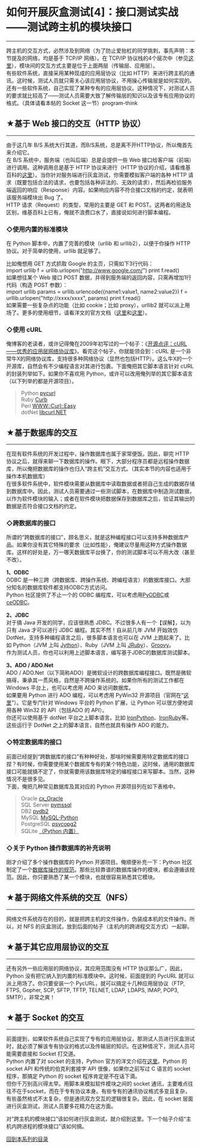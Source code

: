 # 如何开展灰盒测试[4]：接口测试实战——测试跨主机的模块接口 

-----

 跨主机的交互方式，必然涉及到网络（为了防止爱抬杠的同学挑刺，事先声明：本节提及的网络，均是基于 TCP/IP 网络）。在 TCP/IP 协议栈的4个层次中（参见[这里](https://zh.wikipedia.org/wiki/TCP/IP%E5%8D%8F%E8%AE%AE)），模块间的交互方式主要是位于上面两层（传输层、应用层）。  
 有些软件系统，直接采用某种现成的应用层协议（比如 HTTP）来进行跨主机的通讯。这时候，测试人员就只需关心该应用层协议，不用操心传输层是如何实现的。  
 还有一些软件系统，自己实现了某种专有的应用层协议。这种情况下，对测试人员的要求就比较高了——测试人员需要大致了解传输层的知识以及该专有应用协议的格式。（具体请看本帖的 Socket 这一节）program-think  
   
   
 ## ★基于 Web 接口的交互（HTTP 协议）
----------------------

  
 由于这几年 B/S 系统大行其道，而B/S系统，总是离不开HTTP协议，所以俺首先来介绍它。  
 在 B/S 系统中，服务端（也叫后端）总是会提供一些 Web 接口给客户端（前端）进行调用。这种调用总是基于 HTTP 协议来进行（HTTP 协议的介绍，请看维基百科的[这里](https://zh.wikipedia.org/wiki/%E8%B6%85%E6%96%87%E6%9C%AC%E4%BC%A0%E8%BE%93%E5%8D%8F%E8%AE%AE)）。当你针对服务端进行灰盒测试，你需要模拟客户端的各种 HTTP 请求（既要包括合法的请求，也要包括各种非法的、无效的请求），然后再检验服务端返回的响应（Response）内容。如果响应内容不符合接口文档的约定，就表明该服务端模块出 Bug 了。  
 HTTP 请求（Request）的类型，常用的主要是 GET 和 POST。这两者的用途及区别，维基百科上已有，俺就不浪费口水了，直接说如何进行脚本编程。  
   
 ### ◇使用内置的标准模块

  
 在 Python 脚本中，内置了完善的模块（urllib 和 urllib2），以便于你操作 HTTP 协议。对于简单的使用，urllib 就足够了。  
   
 比如俺想用 GET 方式抓取 Google 的主页，只需如下3行代码：  
 import urllib f = urllib.urlopen("http://www.google.com/") print f.read()  
 如果想往某个 Web 接口 POST 数据，并得到服务端的返回内容，只需再增加1行代码（构造 POST 参数）：  
 import urllib params = urllib.urlencode({name1:value1, name2:value2}) f = urllib.urlopen("http://xxxx/xxxx", params) print f.read()  
 如果需要一些复杂点的功能（比如 cookie；比如 proxy），urllib2 就可以派上用场了。更多的使用细节，请看洋文的官方文档（[这里](https://docs.python.org/2/library/urllib.html)和[这里](https://docs.python.org/3/library/urllib.html)）。  
   
 ### ◇使用 cURL

  
 俺博客的老读者，或许记得俺在2009年初写过的一个帖子：《[开源点评：cURL——优秀的应用层网络协议库](http://program-think.blogspot.com/2009/03/opensource-review-curl-library.html)》。看完这个帖子，你就能领会到：cURL 是一个非常牛X的网络协议库，支持很多种网络协议（显然也包括HTTP）。这么牛X的一个开源库，自然会有不少编程语言对其进行包裹。下面俺把其它脚本语言针对 cURL 的封装列举如下。如果你不喜欢用 Python，或许可以改用俺列举的其它脚本语言（以下列举的都是开源项目）。  
 
> Python [pycurl](http://pycurl.sourceforge.net/)  
>  Ruby [Curb](http://curb.rubyforge.org/)  
>  Perl [WWW::Curl::Easy](http://search.cpan.org/%7Ecrisb/WWW-Curl/Easy.pm.in)  
>  dotNet [libcurl.NET](http://libcurl-net.sourceforge.net/)  
 ## ★基于数据库的交互
---------

  
 在现有软件系统的开发过程中，操作数据库也属于家常便饭。因此，聊完 HTTP 协议之后，就得来聊一下数据库的操作。眼下，大部分程序员都是远程操作数据库，所以俺把数据库的操作也归入“跨主机”交互方式。（其实本节的内容也适用于操作本机数据库）  
 在很多软件系统中，软件模块需要从数据库中读取数据或者把自己生成的数据存储到数据库中。因此，测试人员需要通过一些测试脚本，在数据库中制造测试数据，以作为软件模块的输入；或者在软件模块把数据保存到数据库之后，验证其输出的数据是否符合接口文档的约定。  
   
 ### ◇跨数据库的接口

  
 所谓的“跨数据库的接口”，顾名思义，就是这种编程接口可以支持多种数据库产品。如果你没有其它特殊的要求（比如性能），俺建议尽量用这种方式操作数据库。这样的好处是，万一哪天数据库平台换了，你的测试脚本可以不用大改（甚至不改）。  
   
 **1、ODBC**  
 ODBC 是一种三跨（跨数据库、跨操作系统、跨编程语言）的数据库接口。大部分知名的数据库软件都支持ODBC方式访问。  
 Python 社区提供了不止一个的 ODBC 编程库，可以考虑用[PyODBC](https://github.com/mkleehammer/pyodbc)或[ceODBC](http://ceodbc.sourceforge.net/)。  
   
 **2、JDBC**  
 对于搞 Java 开发的同学，应该很熟悉 JDBC。不过很多人有一个【误解】，以为只有 Java 才可以进行 JDBC 编程。其实不然！自从前几年 JVM 开始效仿 DotNet，支持多种编程语言之后，很多脚本语言也可以在 JVM 上跑起来了。比如 Python（JVM 上叫 [Jython](https://zh.wikipedia.org/wiki/Jython)）、Ruby（JVM 上叫 [JRuby](https://zh.wikipedia.org/wiki/JRuby)）、[Groovy](https://zh.wikipedia.org/wiki/Groovy)。  
 作为测试人员，你也可以利用上述脚本语言，编写基于JDBC的数据库测试脚本。  
   
 **3、ADO / ADO.Net**  
 ADO / ADO.Net（以下简称ADO）是微软设计的跨数据库编程接口。既然是微软搞得，秉承其一贯风格，自然是不跨操作系统的。如果你所有的测试工作都在 Windows 平台上，也可以考虑用 ADO 来访问数据库。  
 如果要用 Python 进行 ADO 编程，可以考虑用 PyWin32 开源项目（官网在“[这里](http://sourceforge.net/projects/pywin32/)”）。它是专门针对 Windows 平台的 Python 扩展，让 Python 可以很方便地调用各种 Win32 的 API（包括ADO 的 API）。  
 你还可以使用基于 dotNet 平台之上脚本语言。比如 [IronPython](https://zh.wikipedia.org/wiki/IronPython)、[IronRuby](https://zh.wikipedia.org/wiki/IronRuby)等。这些运行于 DotNet 之上的脚本语言，自然也就具有操作 ADO 的能力。  
   
 ### ◇特定数据库的接口

  
 前面已经提到“跨数据库的接口”有种种好处，那啥时候需要用特定数据库的接口捏？有时候，你需要使用某个数据库专有的某个特色功能，这时候，通用的数据库接口可能就搞不定了，你就需要用该数据库特定的编程接口来写脚本。当然，这种情况不是很多见。  
 下面，俺把几种常见数据库及其对应的 Python 开源项目列在如下表格中。  
 
> Oracle [cx\_Oracle](http://cx-oracle.sourceforge.net/)  
>  SQL Server [pymssql](http://pymssql.org/)  
>  DB2 [pydb2](http://sourceforge.net/projects/pydb2/)  
>  MySQL [MySQL-Python](http://mysql-python.sourceforge.net/)  
>  PostgreSQL [psycopg2](http://initd.org/psycopg/)  
>  SQLite [（Python 内置）](https://docs.python.org/library/sqlite3.html)  
 ### ◇关于 Python 操作数据库的补充说明

  
 刚才介绍了多个操作数据库的 Python 开源项目。俺顺便补充一下：Python 社区制定了一个[数据库操作的规范](https://www.python.org/dev/peps/pep-0249/)。那些比较靠谱的数据库操作的模块，都会遵循该规范。因此，你只要熟悉了某一个模块，也就很容易熟悉其它模块。  
   
   
 ## ★基于网络文件系统的交互（NFS）
-----------------

  
 网络文件系统存在的目的，就是把跨主机的文件操作，伪装成本机的文件操作。所以，对 NFS 的灰盒测试，放到后面的帖子（主机内的跨进程交互方式）一起聊。  
   
   
 ## ★基于其它应用层协议的交互
-------------

  
 还有另外一些应用层的网络协议，其应用范围没有 HTTP 协议那么广，因此，Python 没有把它纳入到内置的标准模块中。这时候，前面提到的 PycURL 就可以派上用场了。你只要安装一个 PycURL，就可以搞定十几种应用层协议（FTP, FTPS, Gopher, SCP, SFTP, TFTP, TELNET, LDAP, LDAPS, IMAP, POP3, SMTP），非常之爽！  
   
   
 ## ★基于 Socket 的交互
--------------

  
 前面提到，如果软件系统自己实现了专有的应用层协议，那测试人员进行灰盒测试时，就必须了解该专有协议的格式以及传输层的知识。在这种情况下，测试人员可能需要直接和 Socket 打交道。  
 Python 内置了对 socket 的支持，Python 官方的洋文介绍在[这里](https://docs.python.org/howto/sockets.html)。Python 的 socket API 和传统的伯克利套接字 API 很像，如果你之前写过 C 语言的 socket 程序，那搞定 Python 的 socket 程序肯定是不在话下滴。  
 但你千万别高兴得太早。用脚本来模拟软件模块之间的 socket 通讯，主要难点往往不在于socket，而在于专有协议本身。有些专有的通讯协议格式多变且复杂，有些虽然格式不太复杂，但是通讯双方交互的逻辑很复杂。因此，在 socket 层面进行灰盒测试，测试人员要多花精力在这方面。  
   
 对“跨主机的模块接口”该如何进行灰盒测试，就介绍到这里。下一个帖子介绍“主机内跨进程的模块接口”该如何搞。  
   
   
 [回到本系列的目录](https://program-think.blogspot.com/2010/11/grey-box-testing-0.html#index) 